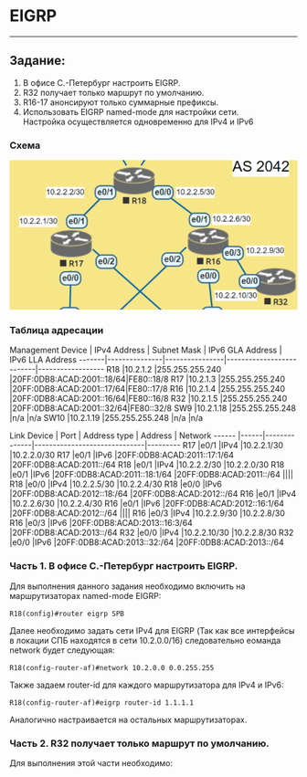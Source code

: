 # EIGRP 
______  
## Задание:  
1. В офисе С.-Петербург настроить EIGRP.
2. R32 получает только маршрут по умолчанию.
3. R16-17 анонсируют только суммарные префиксы.
4. Использовать EIGRP named-mode для настройки сети.  
Настройка осуществляется одновременно для IPv4 и IPv6
### Схема  
![scheme](https://github.com/Alnor23/OTUS_NETWORK/blob/main/labs/lab8_eigrp/screenshots/scheme.png) 
### Таблица адресации  
Management
Device | IPv4 Address  | Subnet Mask    | IPv6 GLA Address         | IPv6 LLA Address
-------|---------------|----------------|--------------------------|------------------
R18    |10.2.1.2       |255.255.255.240 |20FF:0DB8:ACAD:2001::18/64|FE80::18/8
R17    |10.2.1.3       |255.255.255.240 |20FF:0DB8:ACAD:2001::17/64|FE80::17/8
R16    |10.2.1.4       |255.255.255.240 |20FF:0DB8:ACAD:2001::16/64|FE80::16/8
R32    |10.2.1.5       |255.255.255.240 |20FF:0DB8:ACAD:2001::32/64|FE80::32/8
SW9    |10.2.1.18      |255.255.255.248 |n/a                       |n/a
SW10   |10.2.1.19      |255.255.255.248 |n/a                       |n/a

Link
Device | Port | Address type | Address                      | Network
------ |------|--------------|------------------------------|---------
R17    |e0/1  |IPv4          |10.2.2.1/30                   |10.2.2.0/30
R17    |e0/1  |IPv6          |20FF:0DB8:ACAD:2011::17:1/64  |20FF:0DB8:ACAD:2011::/64
R18    |e0/1  |IPv4          |10.2.2.2/30                   |10.2.2.0/30
R18    |e0/1  |IPv6          |20FF:0DB8:ACAD:2011::18:1/64  |20FF:0DB8:ACAD:2011::/64
||||
R18    |e0/0  |IPv4          |10.2.2.5/30                   |10.2.2.4/30
R18    |e0/0  |IPv6          |20FF:0DB8:ACAD:2012::18:/64   |20FF:0DB8:ACAD:2012::/64
R16    |e0/1  |IPv4          |10.2.2.6/30                   |10.2.2.4/30
R16    |e0/1  |IPv6          |20FF:0DB8:ACAD:2012::16:1/64  |20FF:0DB8:ACAD:2012::/64
||||
R16    |e0/3  |IPv4          |10.2.2.9/30                   |10.2.2.8/30
R16    |e0/3  |IPv6          |20FF:0DB8:ACAD:2013::16:3/64  |20FF:0DB8:ACAD:2013::/64
R32    |e0/0  |IPv4          |10.2.2.10/30                  |10.2.2.8/30
R32    |e0/0  |IPv6          |20FF:0DB8:ACAD:2013::32:/64   |20FF:0DB8:ACAD:2013::/64
### Часть 1. В офисе С.-Петербург настроить EIGRP.  
Для выполнения данного задания необходимо включить на маршрутизаторах named-mode EIGRP:
```
R18(config)#router eigrp SPB
```
Далее необходимо задать сети IPv4 для EIGRP (Так как все интерфейсы в локации СПБ находятся в сети 10.2.0.0/16) следовательно еоманда network будет следующая:
```
R18(config-router-af)#network 10.2.0.0 0.0.255.255
```
Такжe задаем router-id для каждого маршрутизатора для IPv4 и IPv6:
```
R18(config-router-af)#eigrp router-id 1.1.1.1
```
Аналогично настраивается на остальных маршрутизаторах.  
### Часть 2. R32 получает только маршрут по умолчанию.
Для выполнения этой части необходимо:

